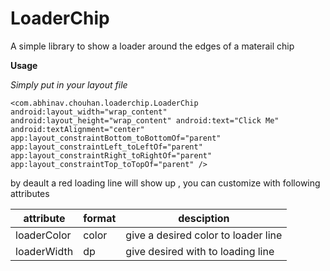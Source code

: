 # LoaderChip

A simple library to show a loader around the edges of a materail chip 

<b> Usage </b>

<i> Simply put in your layout file </i>
 
            
 `<com.abhinav.chouhan.loaderchip.LoaderChip
        android:layout_width="wrap_content"
        android:layout_height="wrap_content"
        android:text="Click Me"
        android:textAlignment="center"
        app:layout_constraintBottom_toBottomOf="parent"
        app:layout_constraintLeft_toLeftOf="parent"
        app:layout_constraintRight_toRightOf="parent"
        app:layout_constraintTop_toTopOf="parent" />`
        
        
  by deault a red loading line will show up , you can customize with following attributes 
  
  attribute | format | desciption 
--- | --- |  --- 
loaderColor | color | give a desired color to loader line 
loaderWidth | dp | give desired with to loading line 

  
  
        
        
            
